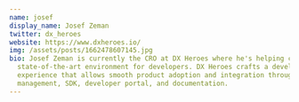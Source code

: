 ```yaml
---
name: josef
display_name: Josef Zeman
twitter: dx_heroes
website: https://www.dxheroes.io/
img: /assets/posts/1662478607145.jpg
bio: Josef Zeman is currently the CRO at DX Heroes where he's helping create a
  state-of-the-art environment for developers. DX Heroes crafts a developer
  experience that allows smooth product adoption and integration through API
  management, SDK, developer portal, and documentation.
---
```

